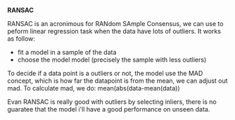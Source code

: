 **RANSAC**

RANSAC is an acronimous for RANdom SAmple Consensus, we can use to peform linear regression task when the data have lots of outliers. It works as follow:

- fit a model in a sample of the data
- choose the model model (precisely the sample with less outliers)

To decide if a data point is a outliers or not, the model use the MAD concept, which is how far the datapoint is from the mean, we can adjust out mad. To calculate mad, we do: mean(abs(data-mean(data))

Evan RANSAC is really good with outliers by selecting inliers, there is no guaratee that the model i'll have a good performance on unseen data.

